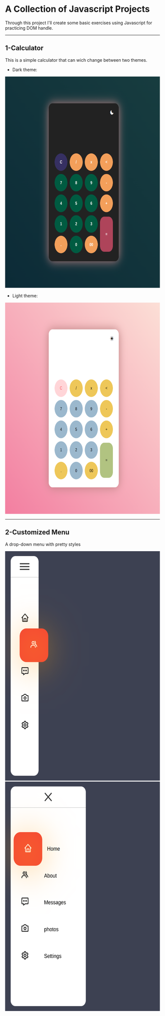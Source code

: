 # A Collection of Javascript Projects

Through this project I'll create some basic exercises using Javascript for practicing DOM handle. 

---

## 1-Calculator 
This is a simple calculator that can wich change between two themes.

- Dark theme:

<img src="/src-photos/calculator-dark.png" width="682px" height="685px" alt="dark theme"></img>

- Light theme:

<img src="/src-photos/calculator-light.png" width="682px" height="685px" alt="light theme"></img>

---
## 2-Customized Menu
A drop-down menu with pretty styles 

<img src="src-photos/menu-close.png" width="558px" height="744px" alt="open menu">


<img src="src-photos//menu-open.png" width="558px" height="744px" alt="close menu">




